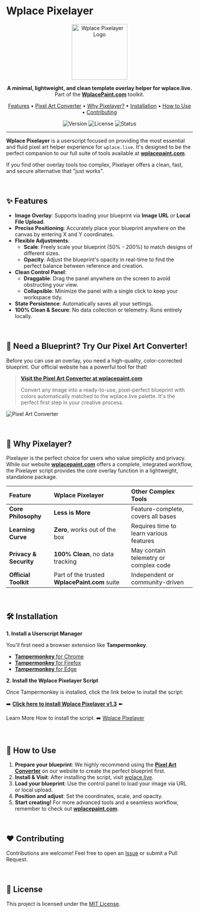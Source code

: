 # Wplace Pixelayer

<p align="center">
  <img src="https://wplacepaint.com/images/pixelayer-guide.webp" alt="Wplace Pixelayer Logo" width="150">
</p>

<p align="center">
  <strong>A minimal, lightweight, and clean template overlay helper for wplace.live.</strong>
  <br>
  Part of the <a href="https://wplacepaint.com"><strong>WplacePaint.com</strong></a> toolkit.
</p>

<p align="center">
  <a href="#-features">Features</a> •
  <a href="#-pixel-art-converter">Pixel Art Converter</a> •
  <a href="#-why-pixelayer">Why Pixelayer?</a> •
  <a href="#-installation">Installation</a> •
  <a href="#-how-to-use">How to Use</a> •
  <a href="#-contributing">Contributing</a>
</p>

<p align="center">
  <img src="https://img.shields.io/badge/version-1.3-blue" alt="Version">
  <img src="https://img.shields.io/badge/license-MIT-green" alt="License">
  <img src="https://img.shields.io/badge/status-active-brightgreen" alt="Status">
</p>

---

**Wplace Pixelayer** is a userscript focused on providing the most essential and fluid pixel art helper experience for `wplace.live`. It's designed to be the perfect companion to our full suite of tools available at **[wplacepaint.com](https://wplacepaint.com)**.

If you find other overlay tools too complex, Pixelayer offers a clean, fast, and secure alternative that "just works".

<br>

## ✨ Features

* **Image Overlay**: Supports loading your blueprint via **Image URL** or **Local File Upload**.
* **Precise Positioning**: Accurately place your blueprint anywhere on the canvas by entering X and Y coordinates.
* **Flexible Adjustments**:
    * **Scale**: Freely scale your blueprint (50% - 200%) to match designs of different sizes.
    * **Opacity**: Adjust the blueprint's opacity in real-time to find the perfect balance between reference and creation.
* **Clean Control Panel**:
    * **Draggable**: Drag the panel anywhere on the screen to avoid obstructing your view.
    * **Collapsible**: Minimize the panel with a single click to keep your workspace tidy.
* **State Persistence**: Automatically saves all your settings.
* **100% Clean & Secure**: No data collection or telemetry. Runs entirely locally.

<br>

## 🎨 Need a Blueprint? Try Our Pixel Art Converter!

Before you can use an overlay, you need a high-quality, color-corrected blueprint. Our official website has a powerful tool for that!

> **[Visit the Pixel Art Converter at wplacepaint.com](https://wplacepaint.com)**
>
> Convert any image into a ready-to-use, pixel-perfect blueprint with colors automatically matched to the wplace.live palette. It's the perfect first step in your creative process.

![Pixel Art Converter](https://i.imgur.com/Eqhi2mm.png) 


<br>

## 🚀 Why Pixelayer?

Pixelayer is the perfect choice for users who value simplicity and privacy. While our website **[wplacepaint.com](https://wplacepaint.com)** offers a complete, integrated workflow, the Pixelayer script provides the core overlay function in a lightweight, standalone package.

| Feature | Wplace Pixelayer | Other Complex Tools |
| :--- | :--- | :--- |
| **Core Philosophy** | **Less is More** | Feature-complete, covers all bases |
| **Learning Curve**| **Zero**, works out of the box | Requires time to learn various features |
| **Privacy & Security**| **100% Clean**, no data tracking | May contain telemetry or complex code |
| **Official Toolkit**| Part of the trusted **WplacePaint.com** suite | Independent or community-driven |

<br>

## 🛠️ Installation

**1. Install a Userscript Manager**

You'll first need a browser extension like **Tampermonkey**.

* [**Tampermonkey** for Chrome](https://chrome.google.com/webstore/detail/tampermonkey/dhdgffkkebhmkfjojejmpbldmpobfkfo)
* [**Tampermonkey** for Firefox](https://addons.mozilla.org/en-US/firefox/addon/tampermonkey/)
* [**Tampermonkey** for Edge](https://microsoftedge.microsoft.com/addons/detail/tampermonkey/iikmkjmpaadaobahmlepeloendndfphd)

**2. Install the Wplace Pixelayer Script**

Once Tampermonkey is installed, click the link below to install the script:

➡️ **[Click here to install Wplace Pixelayer v1.3](https://github.com/hoodee153/Wplace-Pixelayer/wplace-pixelayer.user.js)** ⬅️

Learn More How to install the script. ➡️ [Wplace Pixelayer](https://wplacepaint.com/pixelayer/)

<br>

## 📖 How to Use

1.  **Prepare your blueprint**: We highly recommend using the **[Pixel Art Converter](https://wplacepaint.com)** on our website to create the perfect blueprint first.
2.  **Install & Visit**: After installing the script, visit [wplace.live](https://wplace.live/).
3.  **Load your blueprint**: Use the control panel to load your image via URL or local upload.
4.  **Position and adjust**: Set the coordinates, scale, and opacity.
5.  **Start creating!** For more advanced tools and a seamless workflow, remember to check out **[wplacepaint.com](https://wplacepaint.com)**.

<br>

## ❤️ Contributing

Contributions are welcome! Feel free to open an [Issue](https://github.com/hoodee153/Wplace-Pixelayer/issues) or submit a Pull Request.

<br>

## 📄 License

This project is licensed under the [MIT License](./LICENSE).
